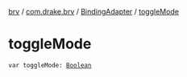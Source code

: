 [brv](../../index.md) / [com.drake.brv](../index.md) / [BindingAdapter](index.md) / [toggleMode](./toggle-mode.md)

# toggleMode

`var toggleMode: `[`Boolean`](https://kotlinlang.org/api/latest/jvm/stdlib/kotlin/-boolean/index.html)